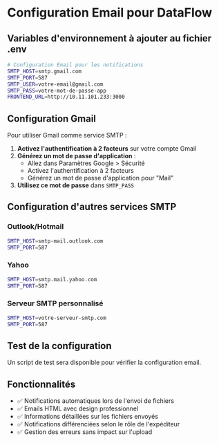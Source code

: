 # Configuration Email pour DataFlow

## Variables d'environnement à ajouter au fichier .env

```bash
# Configuration Email pour les notifications
SMTP_HOST=smtp.gmail.com
SMTP_PORT=587
SMTP_USER=votre-email@gmail.com
SMTP_PASS=votre-mot-de-passe-app
FRONTEND_URL=http://10.11.101.233:3000
```

## Configuration Gmail

Pour utiliser Gmail comme service SMTP :

1. **Activez l'authentification à 2 facteurs** sur votre compte Gmail
2. **Générez un mot de passe d'application** :
   - Allez dans Paramètres Google > Sécurité
   - Activez l'authentification à 2 facteurs
   - Générez un mot de passe d'application pour "Mail"
3. **Utilisez ce mot de passe** dans `SMTP_PASS`

## Configuration d'autres services SMTP

### Outlook/Hotmail
```bash
SMTP_HOST=smtp-mail.outlook.com
SMTP_PORT=587
```

### Yahoo
```bash
SMTP_HOST=smtp.mail.yahoo.com
SMTP_PORT=587
```

### Serveur SMTP personnalisé
```bash
SMTP_HOST=votre-serveur-smtp.com
SMTP_PORT=587
```

## Test de la configuration

Un script de test sera disponible pour vérifier la configuration email.

## Fonctionnalités

- ✅ Notifications automatiques lors de l'envoi de fichiers
- ✅ Emails HTML avec design professionnel
- ✅ Informations détaillées sur les fichiers envoyés
- ✅ Notifications différenciées selon le rôle de l'expéditeur
- ✅ Gestion des erreurs sans impact sur l'upload

